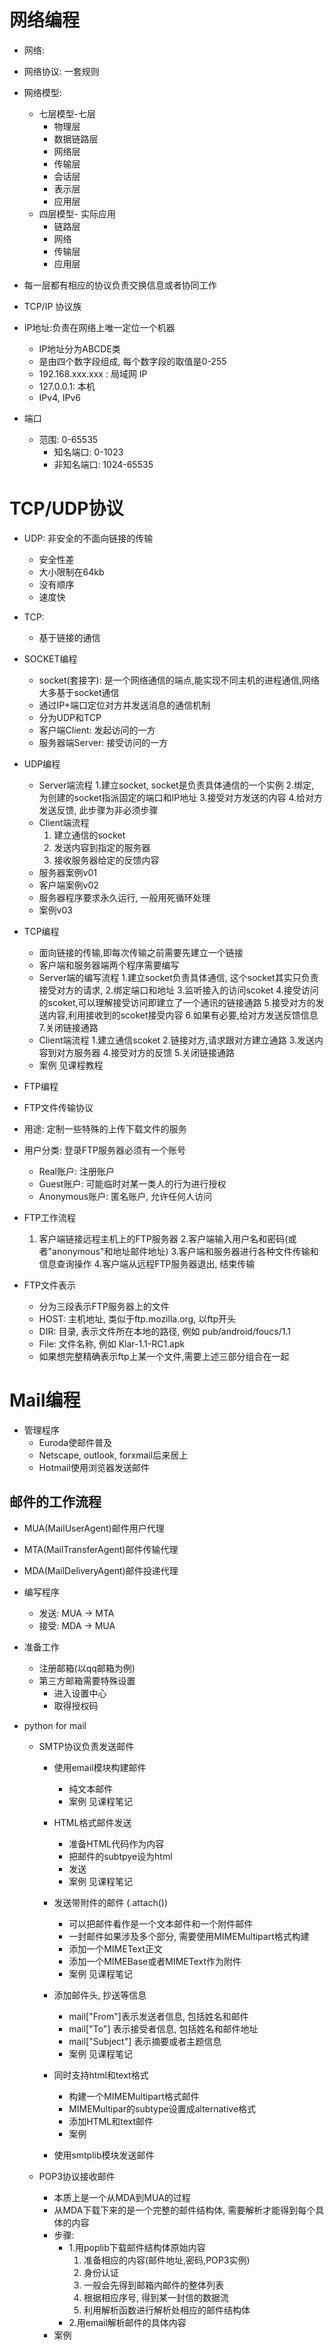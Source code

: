# 网络编程
- 网络:
- 网络协议: 一套规则
- 网络模型:
    - 七层模型-七层
        - 物理层
        - 数据链路层
        - 网络层
        - 传输层
        - 会话层
        - 表示层
        - 应用层
    - 四层模型- 实际应用
        - 链路层
        - 网络
        - 传输层
        - 应用层
        
- 每一层都有相应的协议负责交换信息或者协同工作
- TCP/IP 协议族
- IP地址:负责在网络上唯一定位一个机器
    - IP地址分为ABCDE类
    - 是由四个数字段组成, 每个数字段的取值是0-255
    - 192.168.xxx.xxx : 局域网 IP
    - 127.0.0.1: 本机
    - IPv4, IPv6
    
- 端口
    - 范围: 0-65535
        - 知名端口: 0-1023
        - 非知名端口: 1024-65535
        
# TCP/UDP协议
- UDP: 非安全的不面向链接的传输
    - 安全性差
    - 大小限制在64kb
    - 没有顺序
    - 速度快
- TCP: 
    - 基于链接的通信
    
- SOCKET编程
    - socket(套接字): 是一个网络通信的端点,能实现不同主机的进程通信,网络大多基于socket通信
    - 通过IP+端口定位对方并发送消息的通信机制
    - 分为UDP和TCP
    - 客户端Client: 发起访问的一方
    - 服务器端Server: 接受访问的一方
- UDP编程
    - Server端流程
        1.建立socket, socket是负责具体通信的一个实例
        2.绑定, 为创建的socket指派固定的端口和IP地址
        3.接受对方发送的内容
        4.给对方发送反馈,  此步骤为非必须步骤
    - Client端流程
        1. 建立通信的socket
        2. 发送内容到指定的服务器
        3. 接收服务器给定的反馈内容
    - 服务器案例v01
    - 客户端案例v02
    - 服务器程序要求永久运行, 一般用死循环处理
    - 案例v03
    
- TCP编程
    - 面向链接的传输,即每次传输之前需要先建立一个链接
    - 客户端和服务器端两个程序需要编写
    - Server端的编写流程
        1.建立socket负责具体通信, 这个socket其实只负责接受对方的请求,
        2.绑定端口和地址
        3.监听接入的访问scoket
        4.接受访问的scoket,可以理解接受访问即建立了一个通讯的链接通路
        5.接受对方的发送内容,利用接收到的scoket接受内容
        6.如果有必要,给对方发送反馈信息
        7.关闭链接通路
    - Client端流程
        1.建立通信scoket
        2.链接对方,请求跟对方建立通路
        3.发送内容到对方服务器
        4.接受对方的反馈
        5.关闭链接通路
    - 案例    见课程教程
    
- FTP编程
- FTP文件传输协议
- 用途: 定制一些特殊的上传下载文件的服务
- 用户分类:   登录FTP服务器必须有一个账号
    - Real账户:  注册账户
    - Guest账户:  可能临时对某一类人的行为进行授权
    - Anonymous账户:  匿名账户, 允许任何人访问
- FTP工作流程
    1. 客户端链接远程主机上的FTP服务器
    2.客户端输入用户名和密码(或者"anonymous"和地址邮件地址)
    3.客户端和服务器进行各种文件传输和信息查询操作
    4.客户端从远程FTP服务器退出, 结束传输
    
- FTP文件表示
    - 分为三段表示FTP服务器上的文件
    - HOST: 主机地址, 类似于ftp.mozilla.org, 以ftp开头
    - DIR: 目录,  表示文件所在本地的路径,  例如 pub/android/foucs/1.1
    - File: 文件名称, 例如  Klar-1.1-RC1.apk
    - 如果想完整精确表示ftp上某一个文件,需要上述三部分组合在一起
    

# Mail编程
- 管理程序
    - Euroda使邮件普及
    - Netscape, outlook, forxmail后来居上
    - Hotmail使用浏览器发送邮件
    
## 邮件的工作流程
- MUA(MailUserAgent)邮件用户代理
- MTA(MailTransferAgent)邮件传输代理
- MDA(MailDeliveryAgent)邮件投递代理

- 编写程序
    - 发送: MUA -> MTA 
    - 接受: MDA -> MUA
    
- 准备工作
    - 注册邮箱(以qq邮箱为例)
    - 第三方邮箱需要特殊设置
        - 进入设置中心
        - 取得授权码
        
- python for mail 
    - SMTP协议负责发送邮件
        - 使用email模块构建邮件
            - 纯文本邮件
            - 案例  见课程笔记
        - HTML格式邮件发送
            - 准备HTML代码作为内容
            - 把邮件的subtpye设为html
            - 发送
            - 案例 见课程笔记
        - 发送带附件的邮件   (.attach())
            - 可以把邮件看作是一个文本邮件和一个附件邮件
            - 一封邮件如果涉及多个部分, 需要使用MIMEMultipart格式构建
            - 添加一个MIMEText正文
            - 添加一个MIMEBase或者MIMEText作为附件
            - 案例   见课程笔记
            
        - 添加邮件头, 抄送等信息
            - mail["From"]表示发送者信息, 包括姓名和邮件
            - mail["To"] 表示接受者信息, 包括姓名和邮件地址
            - mail["Subject"] 表示摘要或者主题信息
            - 案例  见课程笔记
        - 同时支持html和text格式
            - 构建一个MIMEMultipart格式邮件
            - MIMEMultipar的subtype设置成alternative格式
            - 添加HTML和text邮件
            - 案例
        - 使用smtplib模块发送邮件
        
    - POP3协议接收邮件
        - 本质上是一个从MDA到MUA的过程
        - 从MDA下载下来的是一个完整的邮件结构体, 需要解析才能得到每个具体的内容
        - 步骤:
            - 1.用poplib下载邮件结构体原始内容
                1. 准备相应的内容(邮件地址,密码,POP3实例)
                2. 身份认证
                3. 一般会先得到邮箱内邮件的整体列表
                4. 根据相应序号, 得到某一封信的数据流
                5. 利用解析函数进行解析处相应的邮件结构体
            - 2.用email解析邮件的具体内容
        - 案例